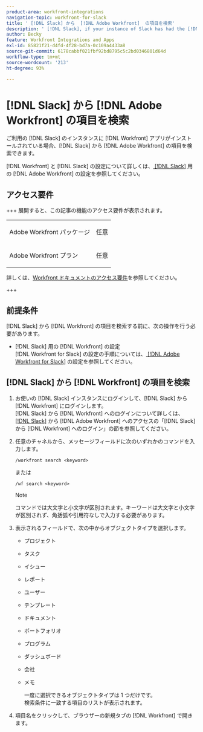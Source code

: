 ```yaml
---
product-area: workfront-integrations
navigation-topic: workfront-for-slack
title: ' [!DNL Slack] から  [!DNL Adobe Workfront]  の項目を検索'
description: ' [!DNL Slack], if your instance of Slack has had the [!DNL Workfront]  アプリがインストールされている場合、 [!DNL Adobe Workfront]  の項目を検索できます。'
author: Becky
feature: Workfront Integrations and Apps
exl-id: 85821f21-d4fd-4f28-bd7a-0c109a4433a8
source-git-commit: 6178cabbf021fbf92bd8795c5c2bd0346801d64d
workflow-type: tm+mt
source-wordcount: '213'
ht-degree: 93%

---
```


# [!DNL Slack] から [!DNL Adobe Workfront] の項目を検索

ご利用の [!DNL Slack] のインスタンスに [!DNL Workfront] アプリがインストールされている場合、[!DNL Slack] から [!DNL Adobe Workfront] の項目を検索できます。

[!DNL Workfront] と [!DNL Slack] の設定について詳しくは、[ [!DNL Slack]](../../workfront-integrations-and-apps/using-workfront-with-slack/configure-workfront-for-slack.md) 用の [!DNL Adobe Workfront] の設定を参照してください。

## アクセス要件

+++ 展開すると、この記事の機能のアクセス要件が表示されます。

<table style="table-layout:auto"> 
 <col> 
 <col> 
 <tbody> 
  <tr> 
   <td role="rowheader">Adobe Workfront パッケージ</td> 
   <td> <p>任意</p> </td> 
  </tr> 
  <tr> 
   <td role="rowheader">Adobe Workfront プラン</td> 
   <td> <p>任意</p>
  </tr> 
 </tbody> 
</table>

詳しくは、[Workfront ドキュメントのアクセス要件](/help/quicksilver/administration-and-setup/add-users/access-levels-and-object-permissions/access-level-requirements-in-documentation.md)を参照してください。

+++

## 前提条件

[!DNL Slack] から [!DNL Workfront] の項目を検索する前に、次の操作を行う必要があります。

* [!DNL Slack] 用の [!DNL Workfront] の設定\
   [!DNL Workfront for Slack] の設定の手順については、[ [!DNL Adobe Workfront for Slack]](../../workfront-integrations-and-apps/using-workfront-with-slack/configure-workfront-for-slack.md) の設定を参照してください。

## [!DNL Slack] から [!DNL Workfront] の項目を検索

1. お使いの [!DNL Slack] インスタンスにログインして、[!DNL Slack] から [!DNL Workfront] にログインします。\
   [!DNL Slack] から [!DNL Workfront] へのログインについて詳しくは、[ [!DNL Slack]](../../workfront-integrations-and-apps/using-workfront-with-slack/access-workfront-from-slack.md) から  [!DNL Adobe Workfront]  へのアクセスの「[!DNL Slack] から [!DNL Workfront] へのログイン」の節を参照してください。

1. 任意のチャネルから、メッセージフィールドに次のいずれかのコマンドを入力します。

   `/workfront search <keyword>`

   または

   `/wf search <keyword>`

   >[!NOTE]
   >
   >コマンドでは大文字と小文字が区別されます。キーワードは大文字と小文字が区別されず、角括弧や引用符なしで入力する必要があります。

1. 表示されるフィールドで、次の中からオブジェクトタイプを選択します。

   * プロジェクト
   * タスク
   * イシュー
   * レポート
   * ユーザー
   * テンプレート
   * ドキュメント
   * ポートフォリオ
   * プログラム
   * ダッシュボード
   * 会社
   * メモ

     一度に選択できるオブジェクトタイプは 1 つだけです。\
      検索条件に一致する項目のリストが表示されます。

1. 項目名をクリックして、ブラウザーの新規タブの [!DNL Workfront] で開きます。
